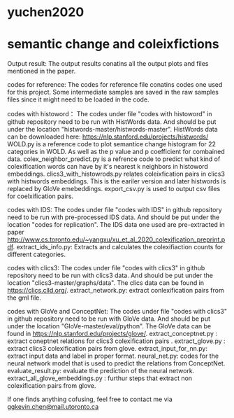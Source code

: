 # yuchen2020
# semantic change and coleixfictions

Output result:
The output results conatins all the output plots and files mentioned in the paper. 

codes for reference:
The codes for reference file conatins codes one used for this project. Some intermediate samples are saved in the raw samples files since it might need to be loaded in the code.

codes with histoword：
The codes under file "codes with histoword" in github repository need to be run with HistWords data. And should be put under the location "histwords-master/histwords-master".  HistWords data can be downloaded here: https://nlp.stanford.edu/projects/histwords/
WOLD.py is a reference code to plot semantice change histogram for 22 categories in WOLD. As well as the p value and p coefficient for combained data.
colex_neighbor_predict.py is a refrence code to predict what kind of colexification words can have by it's nearest k neighbors in histoword embeddings.
clics3_with_histowrods.py relates coleixfication pairs in clics3 with histwords embeddings. This is the eariler version and later histwords is replaced by GloVe emebeddings.
export_csv.py is used to output csv files for coelxification pairs.

codes with IDS:
The codes under file "codes with IDS" in github repository need to be run with pre-processed IDS data. And should be put under the location "codes for replication".  The IDS data one used are pre-extracted in paper http://www.cs.toronto.edu/~yangxu/xu_et_al_2020_colexification_preprint.pdf.
extract_ids_info.py: Extracts and calculates the colexifiaction counts for different categories.

codes with clics3:
The codes under file "codes with clics3" in github repository need to be run with clics3 data. And should be put under the location "clics3-master/graphs/data".  The clics data can be found in https://clics.clld.org/.
extract_network.py: extract conlexification pairs from the gml file.

codes with GloVe and ConceptNet:
The codes under file "codes with clics3" in github repository need to be run with GloVe data. And should be put under the location "GloVe-master/eval/python".  The GloVe data can be found in https://nlp.stanford.edu/projects/glove/.
extract_conceptnet.py : extract coneptnet relations for clics3 colexification pairs .
extract_glove.py : extract clics3 colexification pairs from glove.
extract_input_for_nn.py: extract input data and label in proper format.
neural_net.py: codes for the neural network model that is used to predict the relations from ConceptNet.
evaluate_result.py: evaluate the prediction of the neural network.
extract_all_glove_embeddings.py : furthur steps that extract non colexification pairs from glove.

If one finds anything cofusing, feel free to contact me via ggkevin.chen@mail.utoronto.ca
